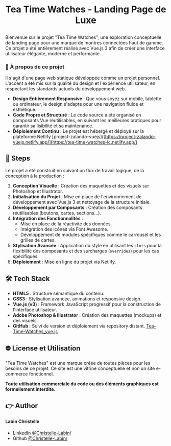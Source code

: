 # <p align="center">Tea Time Watches - Landing Page de Luxe</p>

Bienvenue sur le projet "Tea Time Watches", une exploration conceptuelle de landing page pour une marque de montres connectées haut de gamme. Ce projet a été entièrement réalisé avec Vue.js 3 afin de créer une interface utilisateur élégante, moderne et performante.

### 🚀 À propos de ce projet

Il s'agit d'une page web statique développée comme un projet personnel. L'accent a été mis sur la qualité du design et l'expérience utilisateur, en respectant les standards actuels du développement web.

- **Design Entièrement Responsive** : Que vous soyez sur mobile, tablette ou ordinateur, le design s'adapte pour une navigation fluide et esthétique.
- **Code Propre et Structuré** : Le code source a été organisé en composants Vue réutilisables, en suivant les meilleures pratiques pour garantir sa lisibilité et sa maintenance.
- **Déploiement Continu** : Le projet est hébergé et déployé sur la plateforme Netlify [project-zalando-vuejs]([https://project-zalando-vuejs.netlify.app/](https://tea-time-watches-lc.netlify.app/)

## 🧐 Steps

Le projet a été construit en suivant un flux de travail logique, de la conception à la production :

1.  **Conception Visuelle** : Création des maquettes et des visuels sur Photoshop et Illustrator.
2.  **Initialisation du Projet** : Mise en place de l'environnement de développement avec Vue.js 3 et nettoyage de la structure initiale.
3.  **Développement par Composants** : Création des composants réutilisables (boutons, cartes, sections...).
4.  **Intégration des Fonctionnalités** :
    - Mise en place de la réactivité des données.
    - Intégration des icônes via Font Awesome.
    - Développement de modules spécifiques comme le carrousel et les grilles de cartes.
5.  **Stylisation Avancée** : Application du style en utilisant les `slots` pour la flexibilité des composants et des surcharges (`overrides`) pour les cas spécifiques.
6.  **Déploiement** : Mise en ligne du projet via Netlify.

## 🛠️ Tech Stack

- **HTML5** : Structure sémantique du contenu.
- **CSS3** : Stylisation avancée, animations et responsive design.
- **Vue.js (v3)** : Framework JavaScript progressif pour la construction de l'interface utilisateur.
- **Adobe Photoshop & Illustrator** : Création des maquettes (mockups) et des visuels.
- **GitHub** : Suivi de version et déploiement via repository distant. [Tea-Time-Watches_vue.js](https://github.com/Christelle-Labin/Tea-Time-Watches_vue.js)

## ⛔ License et Utilisation

"Tea Time Watches" est une marque créée de toutes pièces pour les besoins de ce projet. Ce site est une vitrine conceptuelle et non un site e-commerce fonctionnel.

**Toute utilisation commerciale du code ou des éléments graphiques est formellement interdite.**

## 👉 Author

#### Labin Christelle

- LinkedIn [@Christelle-Labin/](https://www.linkedin.com/in/christelle-labin/)
- Github [@Christelle-Labin/](https://github.com/Christelle-Labin)
